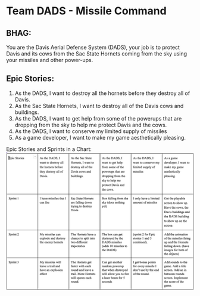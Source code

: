# Team DADS - Missile Command

## BHAG:
You are the Davis Aerial Defense System (DADS),  your job is to protect Davis and its cows from the Sac State Hornets coming from the sky using your missiles and other power-ups. 

## Epic Stories:
1) As the DADS, I want to destroy all the hornets before they destroy all of Davis. 
2) As the Sac State Hornets, I want to destroy all of the Davis cows and buildings.
3) As the DADS, I want to get help from some of the powerups that are dropping from the sky to help me protect Davis and the cows. 
4) As the DADS, I want to conserve my limited supply of missiles
5) As a game developer, I want to make my game aesthetically pleasing.

Epic Stories and Sprints in a Chart:
![Alt Text](https://github.com/ecs160ss12019/DADS/blob/master/FfQXCXZ.png)
